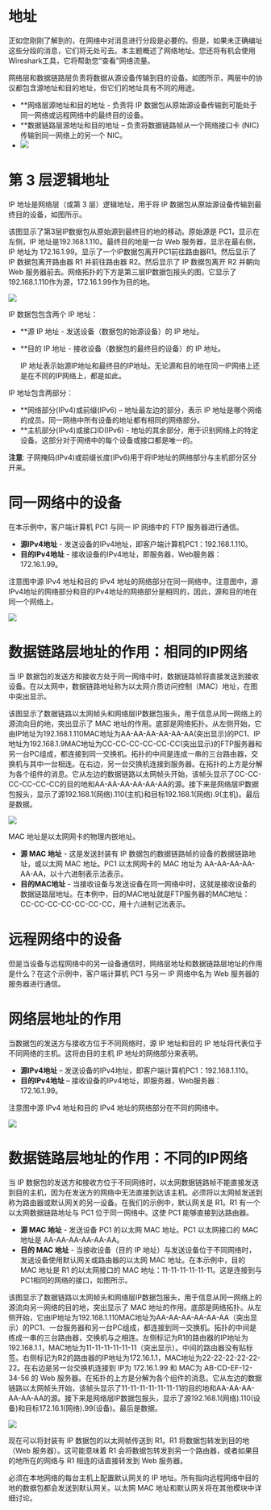 # 地址

正如您刚刚了解到的，在网络中对消息进行分段是必要的。但是，如果未正确编址这些分段的消息，它们将无处可去。本主题概述了网络地址。您还将有机会使用Wireshark工具，它将帮助您“查看”网络流量。

网络层和数据链路层负责将数据从源设备传输到目的设备。如图所示，两层中的协议都包含源地址和目的地址，但它们的地址具有不同的用途。

- **网络层源地址和目的地址 - 负责将 IP 数据包从原始源设备传输到可能处于同一网络或远程网络中的最终目的设备。
- **数据链路层源地址和目的地址 – 负责将数据链路帧从一个网络接口卡 (NIC) 传输到同一网络上的另一个 NIC。
- ![](pic/9.png)

# 第 3 层逻辑地址

IP 地址是网络层（或第 3 层）逻辑地址，用于将 IP 数据包从原始源设备传输到最终目的设备，如图所示。

该图显示了第3层IP数据包从原始源到最终目的地的移动。原始源是 PC1，显示在左侧，IP 地址是192.168.1.110。最终目的地是一台 Web 服务器，显示在最右侧，IP 地址为 172.16.1.99。显示了一个IP数据包离开PC1前往路由器R1。然后显示了 IP 数据包离开路由器 R1 并前往路由器 R2。然后显示了 IP 数据包离开 R2 并朝向 Web 服务器前去。网络拓扑的下方是第三层IP数据包报头的图，它显示了192.168.1.110作为源，172.16.1.99作为目的地。

![](pic/10.png)

IP 数据包包含两个 IP 地址：

- **源 IP 地址 - 发送设备（数据包的始源设备）的 IP 地址。

- **目的 IP 地址 - 接收设备（数据包的最终目的设备）的 IP 地址。

  IP 地址表示始源IP地址和最终目的IP地址。无论源和目的地在同一IP网络上还是在不同的IP网络上，都是如此。

IP 地址包含两部分：

- **网络部分(IPv4)或前缀(IPv6) – 地址最左边的部分，表示 IP 地址是哪个网络的成员。同一网络中所有设备的地址都有相同的网络部分。
- **主机部分(IPv4)或接口ID(IPv6) - 地址的其余部分，用于识别网络上的特定设备。这部分对于网络中的每个设备或接口都是唯一的。

**注意**: 子网掩码(IPv4)或前缀长度(IPv6)用于将IP地址的网络部分与主机部分区分开来。

# 同一网络中的设备

在本示例中，客户端计算机 PC1 与同一 IP 网络中的 FTP 服务器进行通信。

- **源IPv4地址** - 发送设备的IPv4地址，即客户端计算机PC1：192.168.1.110。
- **目的IPv4地址** - 接收设备的IPv4地址，即服务器，Web服务器：172.16.1.99。

注意图中源 IPv4 地址和目的 IPv4 地址的网络部分在同一网络中。注意图中，源IPv4地址的网络部分和目的IPv4地址的网络部分是相同的，因此，源和目的地在同一个网络上。

![](pic/11.png)

# 数据链路层地址的作用：相同的IP网络

当 IP 数据包的发送方和接收方处于同一网络中时，数据链路帧将直接发送到接收设备。在以太网中，数据链路地址称为以太网介质访问控制（MAC）地址，在图中突出显示。

该图显示了数据链路以太网帧头和网络层IP数据包报头，用于信息从同一网络上的源流向目的地，突出显示了 MAC 地址的作用。底部是网络拓扑。从左侧开始，它由IP地址为192.168.1.110MAC地址为AA-AA-AA-AA-AA-AA(突出显示)的PC1、IP地址为192.168.1.9MAC地址为CC-CC-CC-CC-CC-CC(突出显示)的FTP服务器和另一台PC组成，都连接到同一交换机。拓扑的中间是连成一串的三台路由器，交换机与其中一台相连。在右边，另一台交换机连接到服务器。在拓扑的上方是分解为各个组件的消息。它从左边的数据链路以太网帧头开始，该帧头显示了CC-CC-CC-CC-CC-CC的目的地和AA-AA-AA-AA-AA-AA的源。接下来是网络层IP数据包报头，显示了源192.168.1(网络).110(主机)和目标192.168.1(网络).9(主机)。最后是数据。

![](pic/12.png)



MAC 地址是以太网网卡的物理内嵌地址。

- **源 MAC 地址** - 这是发送封装有 IP 数据包的数据链路帧的设备的数据链路地址，或以太网 MAC 地址。PC1 以太网网卡的 MAC 地址为 AA-AA-AA-AA-AA-AA，以十六进制表示法表示。
- **目的MAC地址** - 当接收设备与发送设备在同一网络中时，这就是接收设备的数据链路层地址。在本例中，目的MAC地址就是FTP服务器的MAC地址： CC-CC-CC-CC-CC-CC-CC，用十六进制记法表示。

# 远程网络中的设备

但是当设备与远程网络中的另一设备通信时，网络层地址和数据链路层地址的作用是什么？在这个示例中，客户端计算机 PC1 与另一 IP 网络中名为 Web 服务器的服务器进行通信。

# 网络层地址的作用

当数据包的发送方与接收方位于不同网络时，源 IP 地址和目的 IP 地址将代表位于不同网络的主机。这将由目的主机 IP 地址的网络部分来表明。

- **源IPv4地址** – 发送设备的IPv4地址，即客户端计算机PC1：192.168.1.110。
- **目的IPv4地址** – 接收设备的IPv4地址，即服务器，Web服务器：172.16.1.99。

注意图中源 IPv4 地址和目的 IPv4 地址的网络部分在不同的网络中。

![](pic/13.png)

# 数据链路层地址的作用：不同的IP网络

当 IP 数据包的发送方和接收方位于不同网络时，以太网数据链路帧不能直接发送到目的主机，因为在发送方的网络中无法直接到达该主机。必须将以太网帧发送到称为路由器或默认网关的另一设备。在我们的示例中，默认网关是 R1。R1 有一个以太网数据链路地址与 PC1 位于同一网络中。这使 PC1 能够直接到达路由器。

- **源 MAC 地址** - 发送设备 PC1 的以太网 MAC 地址。PC1 以太网接口的 MAC 地址是 AA-AA-AA-AA-AA-AA。
- **目的 MAC 地址** - 当接收设备（目的 IP 地址）与发送设备位于不同网络时，发送设备使用默认网关或路由器的以太网 MAC 地址。在本示例中，目的 MAC 地址是 R1 的以太网接口的 MAC 地址：11-11-11-11-11-11。这是连接到与PC1相同的网络的接口，如图所示。

该图显示了数据链路以太网帧头和网络层IP数据包报头，用于信息从同一网络上的源流向另一网络的目的地，突出显示了 MAC 地址的作用。底部是网络拓扑。从左侧开始，它由IP地址为192.168.1.110MAC地址为AA-AA-AA-AA-AA-AA（突出显示）的PC1、一台服务器和另一台PC组成，都连接到同一交换机。拓扑的中间是练成一串的三台路由器，交换机与之相连。左侧标记为R1的路由器的IP地址为192.168.1.1，MAC地址为11-11-11-11-11-11（突出显示）。中间的路由器没有贴标签。右侧标记为R2的路由器的IP地址为172.16.1.1，MAC地址为22-22-22-22-22-22。在右边是另一台交换机连接到 IP为 172.16.1.99 和 MAC为 AB-CD-EF-12-34-56 的 Web 服务器。在拓扑的上方是分解为各个组件的消息。它从左边的数据链路以太网帧头开始，该帧头显示了11-11-11-11-11-11-11的目的地和AA-AA-AA-AA-AA-AA的源。接下来是网络层IP数据包报头，显示了源192.168.1(网络).110(设备)和目标172.16.1(网络).99(设备)。最后是数据。



![](pic/14.png)

现在可以将封装有 IP 数据包的以太网帧传送到 R1。R1 将数据包转发到目的地（Web 服务器）。这可能意味着 R1 会将数据包转发到另一个路由器，或者如果目的地所在的网络与 R1 相连的话直接转发到 Web 服务器。

必须在本地网络的每台主机上配置默认网关的 IP 地址。所有指向远程网络中目的地的数据包都会发送到默认网关。以太网 MAC 地址和默认网关将在其他模块中详细讨论。